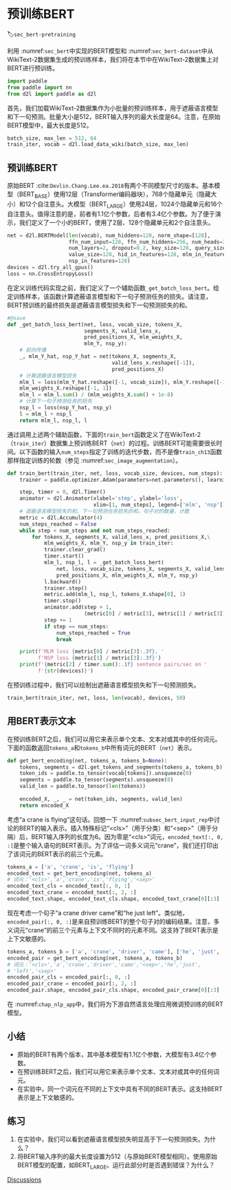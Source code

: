 # 预训练BERT
:label:`sec_bert-pretraining`

利用 :numref:`sec_bert`中实现的BERT模型和 :numref:`sec_bert-dataset`中从WikiText-2数据集生成的预训练样本，我们将在本节中在WikiText-2数据集上对BERT进行预训练。



```python
import paddle
from paddle import nn
from d2l import paddle as d2l

```

首先，我们加载WikiText-2数据集作为小批量的预训练样本，用于遮蔽语言模型和下一句预测。批量大小是512，BERT输入序列的最大长度是64。注意，在原始BERT模型中，最大长度是512。



```python
batch_size, max_len = 512, 64
train_iter, vocab = d2l.load_data_wiki(batch_size, max_len)
```

## 预训练BERT

原始BERT :cite:`Devlin.Chang.Lee.ea.2018`有两个不同模型尺寸的版本。基本模型（$\text{BERT}_{\text{BASE}}$）使用12层（Transformer编码器块），768个隐藏单元（隐藏大小）和12个自注意头。大模型（$\text{BERT}_{\text{LARGE}}$）使用24层，1024个隐藏单元和16个自注意头。值得注意的是，前者有1.1亿个参数，后者有3.4亿个参数。为了便于演示，我们定义了一个小的BERT，使用了2层、128个隐藏单元和2个自注意头。



```python
net = d2l.BERTModel(len(vocab), num_hiddens=128, norm_shape=[128],
                    ffn_num_input=128, ffn_num_hiddens=256, num_heads=2,
                    num_layers=2, dropout=0.2, key_size=128, query_size=128,
                    value_size=128, hid_in_features=128, mlm_in_features=128,
                    nsp_in_features=128)
devices = d2l.try_all_gpus()
loss = nn.CrossEntropyLoss()
```

在定义训练代码实现之前，我们定义了一个辅助函数`_get_batch_loss_bert`。给定训练样本，该函数计算遮蔽语言模型和下一句子预测任务的损失。请注意，BERT预训练的最终损失是遮蔽语言模型损失和下一句预测损失的和。



```python
#@save
def _get_batch_loss_bert(net, loss, vocab_size, tokens_X,
                         segments_X, valid_lens_x,
                         pred_positions_X, mlm_weights_X,
                         mlm_Y, nsp_y):
    # 前向传播
    _, mlm_Y_hat, nsp_Y_hat = net(tokens_X, segments_X,
                                  valid_lens_x.reshape([-1]), 
                                  pred_positions_X)
    # 计算遮蔽语言模型损失
    mlm_l = loss(mlm_Y_hat.reshape([-1, vocab_size]), mlm_Y.reshape([-1])) *\
    mlm_weights_X.reshape([-1, 1])
    mlm_l = mlm_l.sum() / (mlm_weights_X.sum() + 1e-8)
    # 计算下一句子预测任务的损失
    nsp_l = loss(nsp_Y_hat, nsp_y)
    l = mlm_l + nsp_l
    return mlm_l, nsp_l, l
```

通过调用上述两个辅助函数，下面的`train_bert`函数定义了在WikiText-2（`train_iter`）数据集上预训练BERT（`net`）的过程。训练BERT可能需要很长时间。以下函数的输入`num_steps`指定了训练的迭代步数，而不是像`train_ch13`函数那样指定训练的轮数（参见 :numref:`sec_image_augmentation`）。



```python
def train_bert(train_iter, net, loss, vocab_size, devices, num_steps):
    trainer = paddle.optimizer.Adam(parameters=net.parameters(), learning_rate=0.01)

    step, timer = 0, d2l.Timer()
    animator = d2l.Animator(xlabel='step', ylabel='loss',
                            xlim=[1, num_steps], legend=['mlm', 'nsp'])
    # 遮蔽语言模型损失的和，下一句预测任务损失的和，句子对的数量，计数
    metric = d2l.Accumulator(4)
    num_steps_reached = False
    while step < num_steps and not num_steps_reached:
        for tokens_X, segments_X, valid_lens_x, pred_positions_X,\
            mlm_weights_X, mlm_Y, nsp_y in train_iter:
            trainer.clear_grad()
            timer.start()
            mlm_l, nsp_l, l = _get_batch_loss_bert(
                net, loss, vocab_size, tokens_X, segments_X, valid_lens_x,
                pred_positions_X, mlm_weights_X, mlm_Y, nsp_y)
            l.backward()
            trainer.step()
            metric.add(mlm_l, nsp_l, tokens_X.shape[0], 1)
            timer.stop()
            animator.add(step + 1,
                         (metric[0] / metric[3], metric[1] / metric[3]))
            step += 1
            if step == num_steps:
                num_steps_reached = True
                break

    print(f'MLM loss {metric[0] / metric[3]:.3f}, '
          f'NSP loss {metric[1] / metric[3]:.3f}')
    print(f'{metric[2] / timer.sum():.1f} sentence pairs/sec on '
          f'{str(devices)}')
```

在预训练过程中，我们可以绘制出遮蔽语言模型损失和下一句预测损失。



```python
train_bert(train_iter, net, loss, len(vocab), devices, 50)
```

## 用BERT表示文本

在预训练BERT之后，我们可以用它来表示单个文本、文本对或其中的任何词元。下面的函数返回`tokens_a`和`tokens_b`中所有词元的BERT（`net`）表示。



```python
def get_bert_encoding(net, tokens_a, tokens_b=None):
    tokens, segments = d2l.get_tokens_and_segments(tokens_a, tokens_b)
    token_ids = paddle.to_tensor(vocab[tokens]).unsqueeze(0)
    segments = paddle.to_tensor(segments).unsqueeze(0)
    valid_len = paddle.to_tensor(len(tokens))
    
    encoded_X, _, _ = net(token_ids, segments, valid_len)
    return encoded_X
```

考虑“a crane is flying”这句话。回想一下 :numref:`subsec_bert_input_rep`中讨论的BERT的输入表示。插入特殊标记“&lt;cls&gt;”（用于分类）和“&lt;sep&gt;”（用于分隔）后，BERT输入序列的长度为6。因为零是“&lt;cls&gt;”词元，`encoded_text[:, 0, :]`是整个输入语句的BERT表示。为了评估一词多义词元“crane”，我们还打印出了该词元的BERT表示的前三个元素。



```python
tokens_a = ['a', 'crane', 'is', 'flying']
encoded_text = get_bert_encoding(net, tokens_a)
# 词元：'<cls>','a','crane','is','flying','<sep>'
encoded_text_cls = encoded_text[:, 0, :]
encoded_text_crane = encoded_text[:, 2, :]
encoded_text.shape, encoded_text_cls.shape, encoded_text_crane[0][:3]
```

现在考虑一个句子“a crane driver came”和“he just left”。类似地，`encoded_pair[:, 0, :]`是来自预训练BERT的整个句子对的编码结果。注意，多义词元“crane”的前三个元素与上下文不同时的元素不同。这支持了BERT表示是上下文敏感的。



```python
tokens_a, tokens_b = ['a', 'crane', 'driver', 'came'], ['he', 'just', 'left']
encoded_pair = get_bert_encoding(net, tokens_a, tokens_b)
# 词元：'<cls>','a','crane','driver','came','<sep>','he','just',
# 'left','<sep>'
encoded_pair_cls = encoded_pair[:, 0, :]
encoded_pair_crane = encoded_pair[:, 2, :]
encoded_pair.shape, encoded_pair_cls.shape, encoded_pair_crane[0][:3]
```

在 :numref:`chap_nlp_app`中，我们将为下游自然语言处理应用微调预训练的BERT模型。

## 小结

* 原始的BERT有两个版本，其中基本模型有1.1亿个参数，大模型有3.4亿个参数。
* 在预训练BERT之后，我们可以用它来表示单个文本、文本对或其中的任何词元。
* 在实验中，同一个词元在不同的上下文中具有不同的BERT表示。这支持BERT表示是上下文敏感的。

## 练习

1. 在实验中，我们可以看到遮蔽语言模型损失明显高于下一句预测损失。为什么？
2. 将BERT输入序列的最大长度设置为512（与原始BERT模型相同）。使用原始BERT模型的配置，如$\text{BERT}_{\text{LARGE}}$。运行此部分时是否遇到错误？为什么？


[Discussions](https://discuss.d2l.ai/t/5743)

